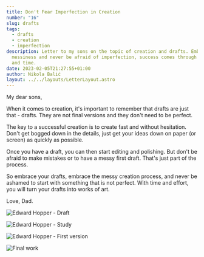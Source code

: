 ```yaml
---
title: Don't Fear Imperfection in Creation
number: "16"
slug: drafts
tags:
  - drafts
  - creation
  - imperfection
description: Letter to my sons on the topic of creation and drafts. Embrace
  messiness and never be afraid of imperfection, success comes through effort
  and time.
date: 2023-02-05T21:27:55+01:00
author: Nikola Balić
layout: ../../layouts/LetterLayout.astro
---
```

My dear sons,

When it comes to creation, it's important to remember that drafts are just that - drafts. They are not final versions and they don't need to be perfect.

The key to a successful creation is to create fast and without hesitation. Don't get bogged down in the details, just get your ideas down on paper (or screen) as quickly as possible.

Once you have a draft, you can then start editing and polishing. But don't be afraid to make mistakes or to have a messy first draft. That's just part of the process.

So embrace your drafts, embrace the messy creation process, and never be ashamed to start with something that is not perfect. With time and effort, you will turn your drafts into works of art.

Love, Dad.

![Edward Hopper - Draft](/images/drafts_07.jpg "Edward Hopper - Draft")

![Edward Hopper - Study](/images/drafts_08.jpg "Edward Hopper - Study")

![Edward Hopper - First version](/images/drafts_09.jpg "Edward Hopper - First version")

![Final work](/images/drafts_10.jpg "Edward Hopper's wife, Josephine N. Hopper, served as his model for 1952's Morning Sun. Image: Columbus Museum of Art/Howald Fund")